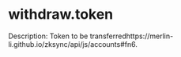 # withdraw.token

Description: Token to be transferredhttps://merlin-li.github.io/zksync/api/js/accounts#fn6.